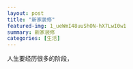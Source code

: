 ```yaml
---
layout: post
title: "新家装修"
featured-img: 1_ueWmI48uuShON-hX7LwI0w1 
summary: 新家装修
categories: [生活]
---
```

人生要经历很多的阶段，